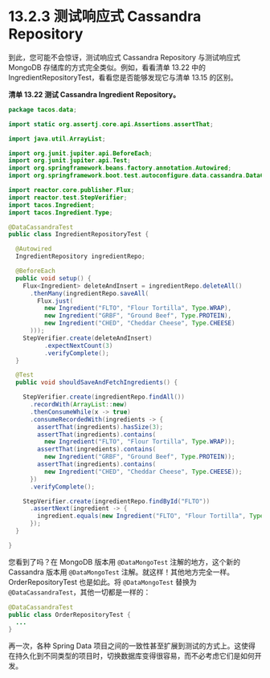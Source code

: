 # 13.2.3 测试响应式 Cassandra Repository 

到此，您可能不会惊讶，测试响应式 Cassandra Repository 与测试响应式 MongoDB 存储库的方式完全类似。例如，看看清单 13.22 中的 IngredientRepositoryTest，看看您是否能够发现它与清单 13.15 的区别。

**清单 13.22 测试 Cassandra Ingredient Repository。**
```java
package tacos.data;

import static org.assertj.core.api.Assertions.assertThat;

import java.util.ArrayList;

import org.junit.jupiter.api.BeforeEach;
import org.junit.jupiter.api.Test;
import org.springframework.beans.factory.annotation.Autowired;
import org.springframework.boot.test.autoconfigure.data.cassandra.DataCassandraTest;

import reactor.core.publisher.Flux;
import reactor.test.StepVerifier;
import tacos.Ingredient;
import tacos.Ingredient.Type;

@DataCassandraTest
public class IngredientRepositoryTest {

  @Autowired
  IngredientRepository ingredientRepo;

  @BeforeEach
  public void setup() {
    Flux<Ingredient> deleteAndInsert = ingredientRepo.deleteAll()
      .thenMany(ingredientRepo.saveAll(
        Flux.just(
          new Ingredient("FLTO", "Flour Tortilla", Type.WRAP),
          new Ingredient("GRBF", "Ground Beef", Type.PROTEIN),
          new Ingredient("CHED", "Cheddar Cheese", Type.CHEESE)
      )));
    StepVerifier.create(deleteAndInsert)
          .expectNextCount(3)
          .verifyComplete();
  }

  @Test
  public void shouldSaveAndFetchIngredients() {

    StepVerifier.create(ingredientRepo.findAll())
      .recordWith(ArrayList::new)
      .thenConsumeWhile(x -> true)
      .consumeRecordedWith(ingredients -> {
        assertThat(ingredients).hasSize(3);
        assertThat(ingredients).contains(
          new Ingredient("FLTO", "Flour Tortilla", Type.WRAP));
        assertThat(ingredients).contains(
          new Ingredient("GRBF", "Ground Beef", Type.PROTEIN));
        assertThat(ingredients).contains(
          new Ingredient("CHED", "Cheddar Cheese", Type.CHEESE));
      })
      .verifyComplete();

    StepVerifier.create(ingredientRepo.findById("FLTO"))
      .assertNext(ingredient -> {
        ingredient.equals(new Ingredient("FLTO", "Flour Tortilla", Type.WRAP));
      });
  }

}
```

您看到了吗？在 MongoDB 版本用 `@DataMongoTest` 注解的地方，这个新的 Cassandra 版本用 `@DataMongoTest` 注解。就这样！其他地方完全一样。
OrderRepositoryTest 也是如此。将 `@DataMongoTest` 替换为 `@DataCassandraTest`，其他一切都是一样的：

```java
@DataCassandraTest
public class OrderRepositoryTest {
  ...
}
```

再一次，各种 Spring Data 项目之间的一致性甚至扩展到测试的方式上。这使得在持久化到不同类型的项目时，切换数据库变得很容易，而不必考虑它们是如何开发。